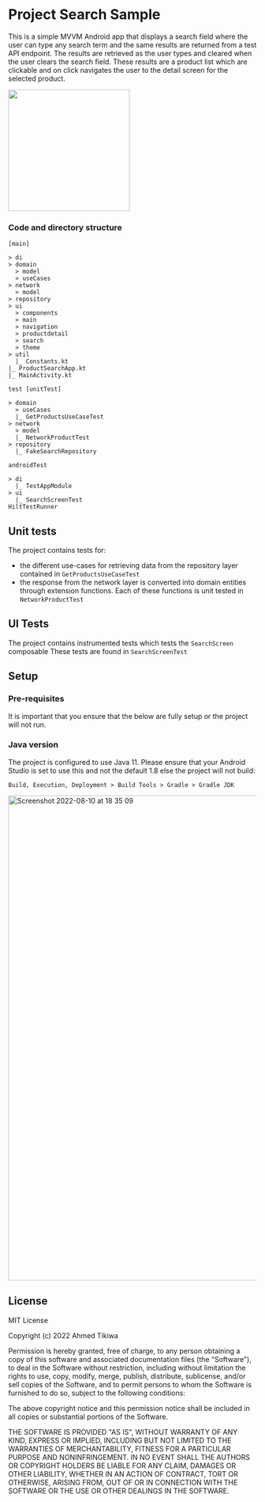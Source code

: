# Project Search Sample

This is a simple MVVM Android app that displays a search field where the user can type
any search term and the same results are returned from a test API endpoint. The results 
are retrieved as the user types and cleared when the user clears the search field. 
These results are a product list which are clickable and on click navigates the user to the detail
screen for the selected product.

<img src="https://user-images.githubusercontent.com/2282990/184181055-dfe6b76f-740d-4e84-ad79-766ab864ac75.gif" width="246"/>


### Code and directory structure
```
[main]

> di
> domain
  > model
  > useCases
> network
  > model
> repository
> ui
  > components
  > main
  > navigation
  > productdetail
  > search
  > theme
> util
  |_ Constants.kt
|_ ProductSearchApp.kt
|_ MainActivity.kt

```

```
test [unitTest]

> domain
  > useCases
  |_ GetProductsUseCaseTest 
> network
  > model
  |_ NetworkProductTest
> repository
  |_ FakeSearchRepository

```

```
androidTest

> di
  |_ TestAppModule 
> ui
  |_ SearchScreenTest
HiltTestRunner

```

## Unit tests
The project contains tests for:

- the different use-cases for retrieving data from the repository layer contained
  in `GetProductsUseCaseTest`
- the response from the network layer is converted into domain entities
  through extension functions. Each of these functions is unit tested in
  `NetworkProductTest`

## UI Tests

The project contains instrumented tests which tests the `SearchScreen` composable
These tests are found in `SearchScreenTest`

## Setup

### Pre-requisites
It is important that you ensure that the below are fully setup or the project will not run.

### Java version
The project is configured to use Java 11. Please ensure that your Android Studio is set to use this and
not the default 1.8 else the project will not build:

```
Build, Execution, Deployment > Build Tools > Gradle > Gradle JDK

```
<img width="981" alt="Screenshot 2022-08-10 at 18 35 09" src="https://user-images.githubusercontent.com/2282990/183965765-fc4034ff-45e0-4996-ac18-ca4682216f4d.png">


## License

MIT License

Copyright (c) 2022 Ahmed Tikiwa

Permission is hereby granted, free of charge, to any person obtaining a copy
of this software and associated documentation files (the "Software"), to deal
in the Software without restriction, including without limitation the rights
to use, copy, modify, merge, publish, distribute, sublicense, and/or sell
copies of the Software, and to permit persons to whom the Software is
furnished to do so, subject to the following conditions:

The above copyright notice and this permission notice shall be included in all
copies or substantial portions of the Software.

THE SOFTWARE IS PROVIDED "AS IS", WITHOUT WARRANTY OF ANY KIND, EXPRESS OR
IMPLIED, INCLUDING BUT NOT LIMITED TO THE WARRANTIES OF MERCHANTABILITY,
FITNESS FOR A PARTICULAR PURPOSE AND NONINFRINGEMENT. IN NO EVENT SHALL THE
AUTHORS OR COPYRIGHT HOLDERS BE LIABLE FOR ANY CLAIM, DAMAGES OR OTHER
LIABILITY, WHETHER IN AN ACTION OF CONTRACT, TORT OR OTHERWISE, ARISING FROM,
OUT OF OR IN CONNECTION WITH THE SOFTWARE OR THE USE OR OTHER DEALINGS IN THE
SOFTWARE.
